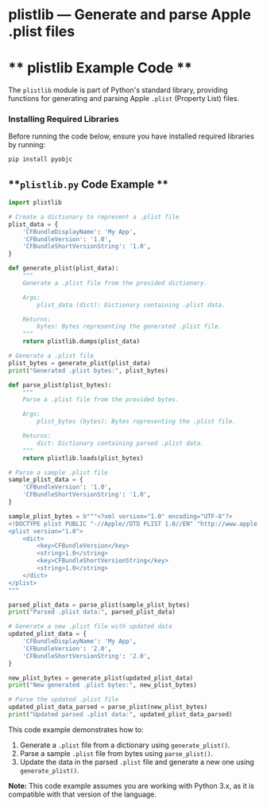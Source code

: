 # plistlib — Generate and parse Apple .plist files

** plistlib Example Code **
=====================================

The `plistlib` module is part of Python's standard library, providing functions for generating and parsing Apple `.plist` (Property List) files.

### Installing Required Libraries

Before running the code below, ensure you have installed required libraries by running:
```bash
pip install pyobjc
```
**`plistlib.py` Code Example **
-------------------------------

```python
import plistlib

# Create a dictionary to represent a .plist file
plist_data = {
    'CFBundleDisplayName': 'My App',
    'CFBundleVersion': '1.0',
    'CFBundleShortVersionString': '1.0',
}

def generate_plist(plist_data):
    """
    Generate a .plist file from the provided dictionary.

    Args:
        plist_data (dict): Dictionary containing .plist data.

    Returns:
        bytes: Bytes representing the generated .plist file.
    """
    return plistlib.dumps(plist_data)

# Generate a .plist file
plist_bytes = generate_plist(plist_data)
print("Generated .plist bytes:", plist_bytes)

def parse_plist(plist_bytes):
    """
    Parse a .plist file from the provided bytes.

    Args:
        plist_bytes (bytes): Bytes representing the .plist file.

    Returns:
        dict: Dictionary containing parsed .plist data.
    """
    return plistlib.loads(plist_bytes)

# Parse a sample .plist file
sample_plist_data = {
    'CFBundleVersion': '1.0',
    'CFBundleShortVersionString': '1.0',
}

sample_plist_bytes = b"""<?xml version="1.0" encoding="UTF-8"?>
<!DOCTYPE plist PUBLIC "-//Apple//DTD PLIST 1.0//EN" "http://www.apple.com/DTDs/PropertyList-1.0.dtd">
<plist version="1.0">
    <dict>
        <key>CFBundleVersion</key>
        <string>1.0</string>
        <key>CFBundleShortVersionString</key>
        <string>1.0</string>
    </dict>
</plist>
"""

parsed_plist_data = parse_plist(sample_plist_bytes)
print("Parsed .plist data:", parsed_plist_data)

# Generate a new .plist file with updated data
updated_plist_data = {
    'CFBundleDisplayName': 'My App',
    'CFBundleVersion': '2.0',
    'CFBundleShortVersionString': '2.0',
}

new_plist_bytes = generate_plist(updated_plist_data)
print("New generated .plist bytes:", new_plist_bytes)

# Parse the updated .plist file
updated_plist_data_parsed = parse_plist(new_plist_bytes)
print("Updated parsed .plist data:", updated_plist_data_parsed)
```

This code example demonstrates how to:

1.  Generate a `.plist` file from a dictionary using `generate_plist()`.
2.  Parse a sample `.plist` file from bytes using `parse_plist()`.
3.  Update the data in the parsed `.plist` file and generate a new one using `generate_plist()`.

**Note:** This code example assumes you are working with Python 3.x, as it is compatible with that version of the language.
